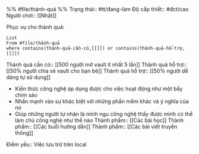 %%
#file/thành-quả
%%
Trạng thái:: #tt/đang-làm
Độ cấp thiết:: #đct/cao
Người chơi:: [[Nhật]]

Phục vụ cho thành quả:
```dataview
List 
From #file/thành-quả 
where contains(thành-quả-cần-có,[[]]) or contains(thành-quả-hỗ-trợ,[[]]) 
```
Thành quả cần có:: [[500 người mở vault ít nhất 5 lần]]
Thành quả hỗ trợ:: [[50% người chia sẻ vault cho bạn bè]]
Thành quả hỗ trợ:: [[50% người dễ dàng tự sử dụng]]
- Kiến thức công nghệ áp dụng được cho việc hoạt động như một bầy chim sáo
- Nhấn mạnh vào sự khác biệt với những phần mềm khác và ý nghĩa của nó
- Giúp những người tự nhận là mình ngu công nghệ thấy được mình có thể làm chủ công nghệ như thế nào
Thành phẩm:: [[Các bài học]]
Thành phẩm:: [[Các buổi hướng dẫn]]
Thành phẩm:: [[Các bài viết truyền thông]]

Điểm yếu:: Việc lưu trữ trên local 